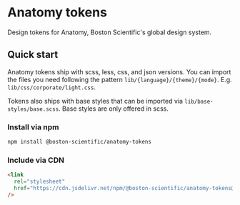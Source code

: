 # Anatomy tokens

Design tokens for Anatomy, Boston Scientific's global design system.

## Quick start

Anatomy tokens ship with scss, less, css, and json versions. You can import the files you need following the pattern `lib/{language}/{theme}/{mode}`. E.g. `lib/css/corporate/light.css`.

Tokens also ships with base styles that can be imported via `lib/base-styles/base.scss`. Base styles are only offered in scss.

### Install via npm

```bash
npm install @boston-scientific/anatomy-tokens
```

### Include via CDN

```html
<link
  rel="stylesheet"
  href="https://cdn.jsdelivr.net/npm/@boston-scientific/anatomy-tokens@5.0.0-beta.15-beta.14-beta.13-beta.12-beta.11-beta.10/lib/css/corporate/light.css"
/>
```
